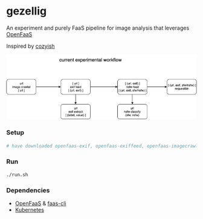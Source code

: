# gezellig
An experiment and purely FaaS pipeline for image analysis that leverages [OpenFaaS](https://openfaas.com)

Inspired by [cozyish](https://github.com/scottleedavis/cozyish)

![](gezellig.png)

### Setup
```bash
# have downloaded openfaas-exif, openfaas-exiffeed, openfaas-imagecrawl, openfaas-opennsfw, inception
```

### Run
```bash
./run.sh
```

### Dependencies
* [OpenFaaS](http://openfaas.com) & [faas-cli](https://github.com/openfaas/faas-cli)
* [Kubernetes](https://kubernetes.io)
